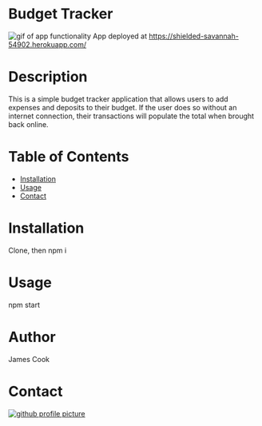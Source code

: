 
# Budget Tracker
![gif of app functionality](public/img/functionality.gif)
App deployed at https://shielded-savannah-54902.herokuapp.com/
# Description
This is a simple budget tracker application that allows users to add expenses and deposits to their budget. If the user does so without an internet connection, their transactions will populate the total when brought back online.
# Table of Contents
* [Installation](#Installation)
* [Usage](#Usage)
* [Contact](#Contact)
# Installation
Clone, then npm i
# Usage
npm start
# Author
James Cook
# Contact
[![github profile picture](https://avatars.githubusercontent.com/jamescook98?s=100)](mailto:cookjamesarthur@gmail.com)
    
